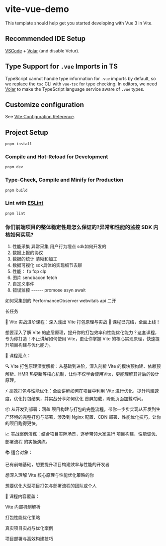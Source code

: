 # vite-vue-demo

This template should help get you started developing with Vue 3 in Vite.

## Recommended IDE Setup

[VSCode](https://code.visualstudio.com/) + [Volar](https://marketplace.visualstudio.com/items?itemName=Vue.volar) (and disable Vetur).

## Type Support for `.vue` Imports in TS

TypeScript cannot handle type information for `.vue` imports by default, so we replace the `tsc` CLI with `vue-tsc` for type checking. In editors, we need [Volar](https://marketplace.visualstudio.com/items?itemName=Vue.volar) to make the TypeScript language service aware of `.vue` types.

## Customize configuration

See [Vite Configuration Reference](https://vite.dev/config/).

## Project Setup

```sh
pnpm install
```

### Compile and Hot-Reload for Development

```sh
pnpm dev
```

### Type-Check, Compile and Minify for Production

```sh
pnpm build
```

### Lint with [ESLint](https://eslint.org/)

```sh
pnpm lint
```



 ### 你们前端项目的整体稳定性是怎么保证的?异常和性能的监控 SDK 内核如何实现?
 1. 性能采集  异常采集  用户行为埋点   sdk如何开发的
 2. 数据上报的协议
 3. 数据的统计  清晰和加工
 4. 数据可视化 
 sdk具体的实现细节去聊
 1. 性能： fp fcp clp  
 2. 图片  sendbacon fetch
 3. 自定义事件
 4. 错误监控 ------  promose asyn await  


 如何采集到的  PerformanceObserver   webvitals api 二开

长任务   





🚀 Vite 实战进阶课程：深入浅出 Vite 打包原理与实战
🔧 课程已完结，全面上线！

想要深入了解 Vite 的底层原理，提升你的打包效率和性能优化能力？这套课程，专为你打造！不止讲解如何使用 Vite，更让你掌握 Vite 的核心实现原理，快速提升项目构建与优化能力。

🎯 课程亮点：

🔍 Vite 打包原理深度解析：从基础到进阶，深入剖析 Vite 的模块预构建、依赖预解析、HMR 热更新等核心机制，让你不仅学会使用Vite，更能理解其背后的设计原理。

⚡ 高效打包与性能优化：全面讲解如何在项目中利用 Vite 进行优化，提升构建速度，优化打包结果，并实战分享如何优化 首屏加载，降低页面加载时间。

📦 从开发到部署：涵盖 项目构建与打包的完整流程，带你一步步实现从开发到生产环境的完整打包与部署，涉及到 Nginx 配置、CDN 部署、性能优化技巧，让你的项目跑得更快。

📈 实战案例演练：结合项目实际场景，逐步带领大家进行 项目构建、性能调优、部署流程 的实操演练。

📚 适合对象：

已有前端基础，想要提升项目构建效率与性能的开发者

想深入理解 Vite 核心原理与性能优化策略的你

想要优化大型项目打包与部署流程的团队或个人

📍 课程内容覆盖：

Vite 内部机制解析

打包性能优化策略

真实项目实战与优化案例

项目部署与高效构建技巧




